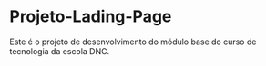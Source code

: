 # Projeto-Lading-Page
Este é o projeto de desenvolvimento do módulo base do curso de tecnologia da escola DNC.
